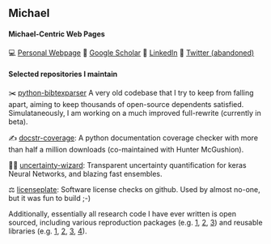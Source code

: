 ## Michael 

#### Michael-Centric Web Pages

💻 [Personal Webpage](https://mweiss.ch) 
📄 [Google Scholar](https://scholar.google.com/citations?user=Aw5x4O4AAAAJ) 
👷 [LinkedIn](http://linkedin.com/in/michael-weiss-531106136) 
🎺 [Twitter (abandoned)](http://twitter.com/mweiss_ch) 

#### Selected repositories I maintain

✂️ [python-bibtexparser](https://github.com/sciunto-org/python-bibtexparser) A very old codebase that I try to keep from falling apart, aiming to keep thousands of open-source dependents satisfied. Simulataneously, I am working on a much improved full-rewrite (currently in beta).

✍️ [docstr-coverage](https://github.com/HunterMcGushion/docstr_coverage): A python documentation coverage checker with more than half a million downloads (co-maintained with Hunter McGushion).

🧙‍♂️ [uncertainty-wizard](https://github.com/testingautomated-usi/uncertainty-wizard): Transparent uncertainty quantification for keras Neural Networks, and blazing fast ensembles.

⚖️ [licenseplate](https://github.com/MiWeiss/licenseplate): Software license checks on github. Used by almost no-one, but it was fun to build ;-)


Additionally, essentially all research code I have ever written is open sourced, including various reproduction packages (e.g. [1](https://github.com/testingautomated-usi/bisupervised), [2](https://github.com/testingautomated-usi/selforacle), [3](https://github.com/testingautomated-usi/repli-stvr2022-uncertainty)) and reusable libraries (e.g. [1](https://github.com/testingautomated-usi/fashion-mnist-c), [2](https://github.com/testingautomated-usi/corrupted-text), [3](https://github.com/testingautomated-usi/dnn-tip), [4](https://github.com/spectrumauctions/)). 


<!--
**MiWeiss/MiWeiss** is a ✨ _special_ ✨ repository because its `README.md` (this file) appears on your GitHub profile.

Here are some ideas to get you started:

- 🔭 I’m currently working on ...
- 🌱 I’m currently learning ...
- 👯 I’m looking to collaborate on ...
- 🤔 I’m looking for help with ...
- 💬 Ask me about ...
- 📫 How to reach me: ...
- 😄 Pronouns: ...
- ⚡ Fun fact: ...
-->

